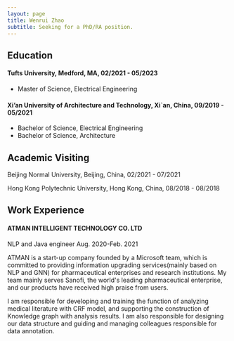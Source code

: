 ```yaml
---
layout: page
title: Wenrui Zhao
subtitle: Seeking for a PhD/RA position.
---
```


## Education

#### Tufts University, Medford, MA, 02/2021 - 05/2023
- Master of Science, Electrical Engineering

#### Xi’an University of Architecture and Technology, Xi`an, China, 09/2019 - 05/2021
- Bachelor of Science, Electrical Engineering
- Bachelor of Science, Architecture


## Academic Visiting

Beijing Normal University, Beijing, China, 02/2021 - 07/2021

Hong Kong Polytechnic University, Hong Kong, China, 08/2018 - 08/2018


## Work Experience

#### ATMAN INTELLIGENT TECHNOLOGY CO. LTD
NLP and Java engineer Aug. 2020-Feb. 2021

ATMAN is a start-up company founded by a Microsoft team, which is committed to providing information upgrading services(mainly based on NLP and GNN) for pharmaceutical enterprises and research institutions. 
My team mainly serves Sanofi, the world's leading pharmaceutical enterprise, and our products have received high praise from users.

I am responsible for developing and training the function of analyzing medical literature with CRF model, and supporting the construction of Knowledge graph with analysis results. I am also responsible for designing our data structure and guiding and managing colleagues responsible for data annotation.

